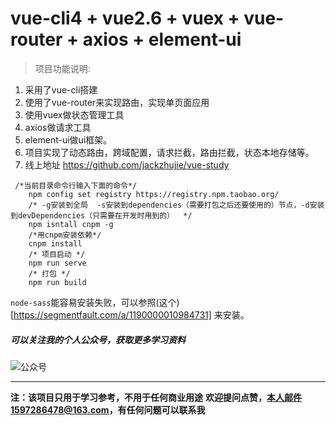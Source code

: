 # vue-cli4 + vue2.6 + vuex + vue-router + axios + element-ui

> 项目功能说明:

 1. 采用了vue-cli搭建
 2. 使用了vue-router来实现路由，实现单页面应用
 3. 使用vuex做状态管理工具
 4. axios做请求工具
 5. element-ui做ui框架。
 6. 项目实现了动态路由，跨域配置，请求拦截，路由拦截，状态本地存储等。
 7. 线上地址  https://github.com/jackzhujie/vue-study
```
 /*当前目录命令行输入下面的命令*/
    npm config set registry https://registry.npm.taobao.org/
    /* -g安装到全局  -s安装到dependencies（需要打包之后还要使用的）节点，-d安装到devDependencies（只需要在开发时用到的）  */
    npm isntall cnpm -g
    /*用cnpm安装依赖*/
    cnpm install
    /* 项目启动 */
    npm run serve
    /* 打包 */
    npm run build
```
`node-sass`能容易安装失败，可以参照(这个)[https://segmentfault.com/a/1190000010984731] 来安装。
 ##### 可以关注我的个人公众号，获取更多学习资料
![公众号](http://img.aizhifou.cn/qrcode_8.jpg)
    


----------
**注：该项目只用于学习参考，不用于任何商业用途**
**欢迎提问点赞，本人邮件1597286478@163.com，有任何问题可以联系我**
